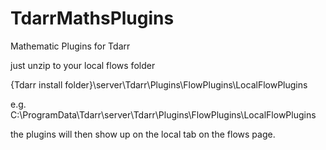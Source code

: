 # TdarrMathsPlugins
Mathematic Plugins for Tdarr

just unzip to your local flows folder 

{Tdarr install folder}\server\Tdarr\Plugins\FlowPlugins\LocalFlowPlugins

e.g. C:\ProgramData\Tdarr\server\Tdarr\Plugins\FlowPlugins\LocalFlowPlugins

the plugins will then show up on the local tab on the flows page.
